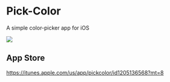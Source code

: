 # Pick-Color
A simple color-picker app for iOS

![](https://user-images.githubusercontent.com/9763162/29748318-fc39e664-8b46-11e7-82ac-47530ecc5ee1.PNG)

## App Store
https://itunes.apple.com/us/app/pickcolor/id1205136568?mt=8
